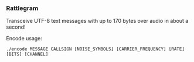 
### Rattlegram

Transceive UTF-8 text messages with up to 170 bytes over audio in about a second!

Encode usage:
```
./encode MESSAGE CALLSIGN [NOISE_SYMBOLS] [CARRIER_FREQUENCY] [RATE] [BITS] [CHANNEL]
```
